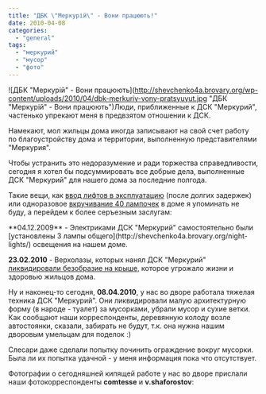 ```yaml
---
title: "ДБК \"Меркурій\" - Вони працюють!"
date: 2010-04-08
categories: 
  - "general"
tags: 
  - "меркурий"
  - "мусор"
  - "фото"
---
```


![ДБК "Меркурій" - Вони працюють](http://shevchenko4a.brovary.org/wp-content/uploads/2010/04/dbk-merkuriy-vony-pratsyuyut.jpg "ДБК "Меркурій" - Вони працюють")Люди, приближенные к ДСК "Меркурий", частенько упрекают меня в предвзятом отношении к ДСК.

Намекают, мол жильцы дома иногда записывают на свой счет работу по благоустройству дома и территории, выполненную представителями "Меркурия".

Чтобы устранить это недоразумение и ради торжества справедливости, сегодня я хотел бы подсуммировать все добрые дела, выполненные ДСК "Меркурий" для нашего дома за последние полгода.

Такие вещи, как [ввод лифтов в эксплуатацию](http://shevchenko4a.brovary.org/elevators-first-ready/) (после долгих задержек) или одноразовое [вкручивание 40 лампочек](http://shevchenko4a.brovary.org/our-first-victory/) в доме я упоминать не буду, а перейдем к более серъезным заслугам:

<!--more-->**04.12.2009** - Электриками ДСК "Меркурий" самостоятельно были [установлены 3 лампы общего](http://shevchenko4a.brovary.org/night-lights/) освещения на нашем доме.

**23.02.2010** - Верхолазы, которых нанял ДСК "Меркурий" [ликвидировали безобразие на крыше](http://shevchenko4a.brovary.org/ne-kochegary-my-ne-plotniki/), которое угрожало жизни и здоровью жильцов дома.

Ну и наконец-то сегодня, **08.04.2010**, у нас во дворе работала тяжелая техника ДСК "Меркурий". Они ликвидировали малую архитектурную форму (в народе - туалет) за мусорками, убрали мусор и сухие ветки. Как сообщают наши корреспонденты, деревянную колоду возле автостоянки, сказали, забирать не будут, т.к. она нужна нашим дворовым умельцам для поделок :)

Слесари даже сделали попытку починить ограждение вокруг мусорки. Была ли их попытка удачной - у меня информация пока что отсутствует.

Фотографии о сегодняшней кипящей работе у нас во дворе прислали наши фотокорреспонденты **comtesse** и **v.shaforostov**:

<script type="text/javascript">$(document).ready(function() { $("#container").pwi({ username: 'shevchenko4a.brovary.org', mode: 'album', album: 'MerkuriyVonyPratsyuyut', thumbSize: 144, showAlbumDescription: false }); });</script>
